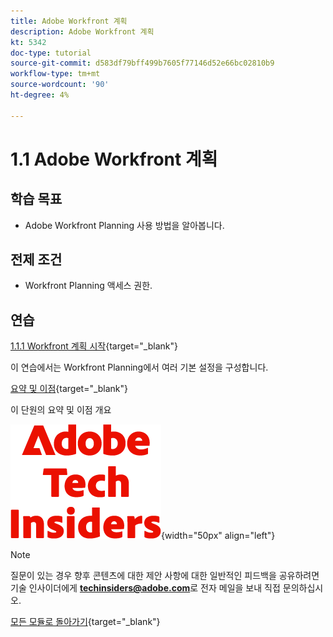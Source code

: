 ```yaml
---
title: Adobe Workfront 계획
description: Adobe Workfront 계획
kt: 5342
doc-type: tutorial
source-git-commit: d583df79bff499b7605f77146d52e66bc02810b9
workflow-type: tm+mt
source-wordcount: '90'
ht-degree: 4%

---
```


# 1.1 Adobe Workfront 계획

## 학습 목표

- Adobe Workfront Planning 사용 방법을 알아봅니다.

## 전제 조건

- Workfront Planning 액세스 권한.

## 연습

[1.1.1 Workfront 계획 시작](./ex1.md){target="_blank"}

이 연습에서는 Workfront Planning에서 여러 기본 설정을 구성합니다.

[요약 및 이점](./summary.md){target="_blank"}

이 단원의 요약 및 이점 개요

![기술 내부자](./../../../assets/images/techinsiders.png){width="50px" align="left"}

>[!NOTE]
>
>질문이 있는 경우 향후 콘텐츠에 대한 제안 사항에 대한 일반적인 피드백을 공유하려면 기술 인사이더에게 **techinsiders@adobe.com**&#x200B;로 전자 메일을 보내 직접 문의하십시오.

[모든 모듈로 돌아가기](../../../overview.md){target="_blank"}
